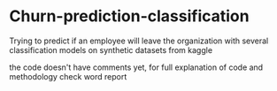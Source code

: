 # Churn-prediction-classification
Trying to predict if an employee will leave the organization with several classification models on synthetic datasets from kaggle

the code doesn't have comments yet, for full explanation of code and methodology check word report 
